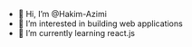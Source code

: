 - 👋 Hi, I’m @Hakim-Azimi
- 👀 I’m interested in building web applications 
- 🌱 I’m currently learning react.js


<!---
Hakim-Azimi/Hakim-Azimi is a ✨ special ✨ repository because its `README.md` (this file) appears on your GitHub profile.
You can click the Preview link to take a look at your changes.
--->
